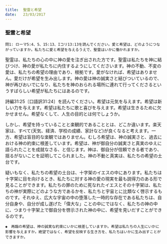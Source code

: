 ```yaml
---
title:  聖霊と希望
date:   23/03/2017
---
```


### 聖霊と希望

`問1: ローマ5:4、5、15:13、Iコリ13:13を読んでください。愛と希望は、どのようにつながっていますか。私たちに愛と希望を与えるうえで、聖霊はいかに働かれますか。`

聖霊は、私たちの心の中に神の愛を注ぎ出された方です。聖霊は私たちを神に結びつけ、神の愛が私たちに内住するようにしてくださいます。神の不動、不変の愛は、私たちの希望の理由であり、根拠です。愛がなければ、希望はありません。愛だけが希望を生み出します。神の愛は神の誠実さと結びついているので、神が再びおいでになり、私たちを神のおられる場所に連れて行ってくださるというすばらしい希望が私たちにはあるのです。

詩編31:25〔口語訳31:24〕を読んでください。希望は元気を与えます。希望は新しい力を与えます。希望は私たちに歌と喜びを与えます。希望は生きるために欠かせません。希望なくして、人生の目的とは何でしょうか。

しかし、希望を持っていることと楽観的であることとは、どこか違います。楽天家は、すべて(天気、経済、学校の成績、家計など)が良くなると考えます。一方、希望は盲目的な楽観ではありません。むしろ希望は、神の誠実さと、過去における神の約束に根差しています。希望は、神が御自分の誠実さと真実のゆえに語られたことを成就なさる、と信じます。神は、御自分が信頼できる者であり、揺るがないことを証明してこられました。神の不動と真実は、私たちの希望の土台です。

疑いもなく、私たちの希望の土台は、十字架のイエスの中にあります。私たちは十字架に目を向けるとき、私たちに対する神の愛の現実を最も説得力のある形で見ることができます。私たちの罪のために死なれたイエスとその十字架は、私たちの神が実際にどのような方であるかを、私たちと宇宙とに比類なく啓示するものです。それゆえ、広大な宇宙の中の堕落した一時的な存在である私たちは、自分自身や、自分が成し遂げた「偉大な」ことの中にではなく、私たちの神の中に、つまり十字架上で御自分を啓示された神の中に、希望を見いだすことができるのです。

`◆　再臨の希望は、神の誠実な約束にいかに根差していますか。希望は私たちの人生にいかに影響を与えますか。絶望ではなく、希望を反映する生き方を、私たちはいかに生み出すことができますか。`
